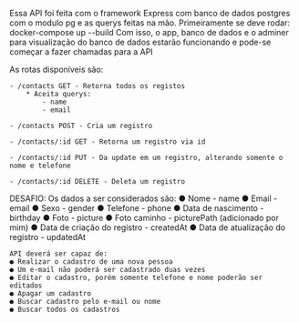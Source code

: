 Essa API foi feita com o framework Express com banco de dados postgres com o modulo pg e as querys feitas na mão.
Primeiramente se deve rodar: docker-compose up --build
Com isso, o app, banco de dados e o adminer para visualização do banco de dados estarão funcionando e pode-se começar a fazer chamadas para a API

As rotas disponíveis são:

	- /contacts GET - Retorna todos os registos
		* Aceita querys:
			- name
			- email

	- /contacts POST - Cria um registro

	- /contacts/:id GET - Retorna um registro via id

	- /contacts/:id PUT - Da update em um registro, alterando somente o nome e telefone

	- /contacts/:id DELETE - Deleta um registro


DESAFIO:
	Os dados a ser considerados são:
	● Nome - name
	● Email - email
	● Sexo - gender
	● Telefone - phone
	● Data de nascimento - birthday
	● Foto - picture
	● Foto caminho - picturePath (adicionado por mim)
	● Data de criação do registro - createdAt
	● Data de atualização do registro - updatedAt

	API deverá ser capaz de:
	● Realizar o cadastro de uma nova pessoa
	● Um e-mail não poderá ser cadastrado duas vezes
	● Editar o cadastro, porém somente telefone e nome poderão ser editados
	● Apagar um cadastro
	● Buscar cadastro pelo e-mail ou nome
	● Buscar todos os cadastros